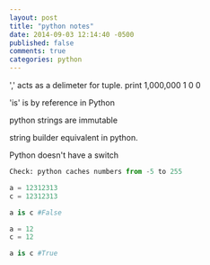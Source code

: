 ```yaml
---
layout: post
title: "python notes"
date: 2014-09-03 12:14:40 -0500
published: false
comments: true
categories: python
---
```



',' acts as a delimeter for tuple.
print 1,000,000
1 0 0


'is' is by reference in Python

python strings are immutable

string builder equivalent in python.

Python doesn't have a switch

```python
Check: python caches numbers from -5 to 255

a = 12312313
c = 12312313

a is c #False

a = 12
c = 12

a is c #True
```

